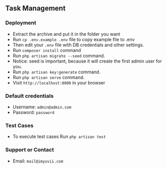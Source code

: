 ## Task Management

### Deployment
- Extract the archive and put it in the folder you want
- Run `cp .env.example .env` file to copy example file to .env
- Then edit your `.env` file with DB credentials and other settings.
- Run `composer install` command
- Run `php artisan migrate --seed` command.
- Notice: seed is important, because it will create the first admin user for you.
- Run `php artisan key:generate` command.
- Run `php artisan serve` command.
- Visit `http://localhost:8000` in your browser

### Default credentials
- Username: `admin@admin.com`
- Password: `password`

### Test Cases
- To execute test cases Run `php artisan test`

### Support or Contact
- Email: `mail@imyuvii.com`
